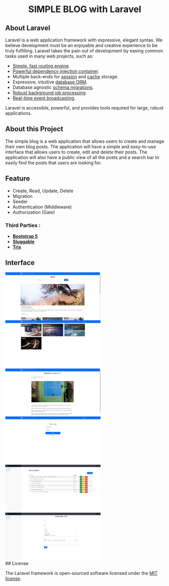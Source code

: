 <h1 align="center">SIMPLE BLOG with Laravel</h1>
 

## About Laravel

Laravel is a web application framework with expressive, elegant syntax. We believe development must be an enjoyable and creative experience to be truly fulfilling. Laravel takes the pain out of development by easing common tasks used in many web projects, such as:

- [Simple, fast routing engine](https://laravel.com/docs/routing).
- [Powerful dependency injection container](https://laravel.com/docs/container).
- Multiple back-ends for [session](https://laravel.com/docs/session) and [cache](https://laravel.com/docs/cache) storage.
- Expressive, intuitive [database ORM](https://laravel.com/docs/eloquent).
- Database agnostic [schema migrations](https://laravel.com/docs/migrations).
- [Robust background job processing](https://laravel.com/docs/queues).
- [Real-time event broadcasting](https://laravel.com/docs/broadcasting).

Laravel is accessible, powerful, and provides tools required for large, robust applications.

## About this Project

The simple blog is a web application that allows users to create and manage their own blog posts. The application will have a simple and easy-to-use interface that allows users to create, edit and delete their posts. The application will also have a public view of all the posts and a search bar to easily find the posts that users are looking for.

## Feature

- Create, Read, Update, Delete
- Migration
- Seeder
- Authentication (Middleware)
- Authorization (Gate)

### Third Parties :
- **[Bootstrap 5](https://getbootstrap.com/)**
- **[Sluggable](https://github.com/cviebrock/eloquent-sluggable)**
- **[Trix](https://github.com/basecamp/trix)**

## Interface
 <div style="display: flex; justify-content: center; flex-direction:column;"
    <img src="/readme-img/BLOG-1.jpg" alt="img-1" style="width: 60%; height: auto;">
    <img src="/readme-img/BLOG-2.jpg" alt="img-2" style="width: 60%; height: auto;">
    <img src="/readme-img/BLOG-3.jpg" alt="img-3" style="width: 60%; height: auto;">
    <img src="/readme-img/BLOG-4.jpg" alt="img-4" style="width: 60%; height: auto;">
    <img src="/readme-img/BLOG-5.jpg" alt="img-5" style="width: 60%; height: auto;">
    <img src="/readme-img/BLOG-6.jpg" alt="img-6" style="width: 60%; height: auto;">
    <img src="/readme-img/BLOG-7.jpg" alt="img-7" style="width: 60%; height: auto;">
 </div>
## License

The Laravel framework is open-sourced software licensed under the [MIT license](https://opensource.org/licenses/MIT).
